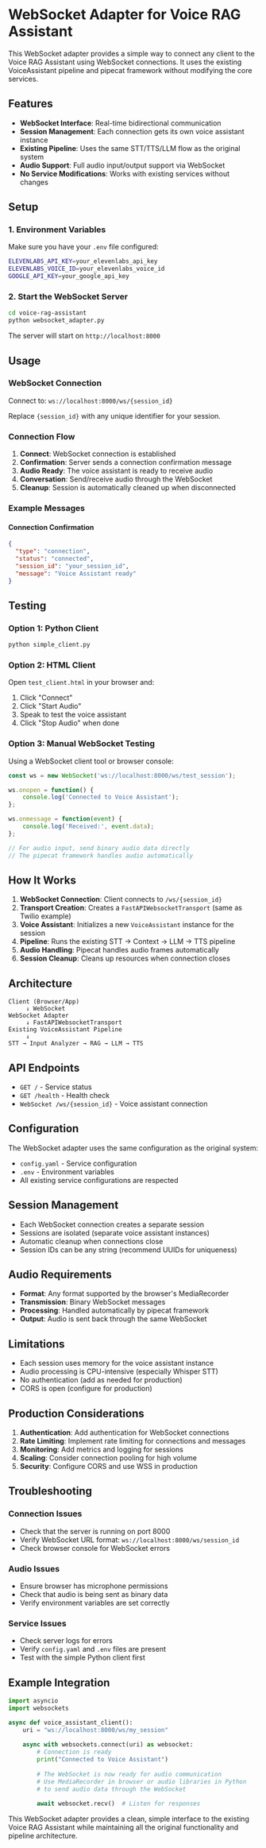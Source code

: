 # WebSocket Adapter for Voice RAG Assistant

This WebSocket adapter provides a simple way to connect any client to the Voice RAG Assistant using WebSocket connections. It uses the existing VoiceAssistant pipeline and pipecat framework without modifying the core services.

## Features

- **WebSocket Interface**: Real-time bidirectional communication
- **Session Management**: Each connection gets its own voice assistant instance
- **Existing Pipeline**: Uses the same STT/TTS/LLM flow as the original system
- **Audio Support**: Full audio input/output support via WebSocket
- **No Service Modifications**: Works with existing services without changes

## Setup

### 1. Environment Variables

Make sure you have your `.env` file configured:
```bash
ELEVENLABS_API_KEY=your_elevenlabs_api_key
ELEVENLABS_VOICE_ID=your_elevenlabs_voice_id
GOOGLE_API_KEY=your_google_api_key
```

### 2. Start the WebSocket Server

```bash
cd voice-rag-assistant
python websocket_adapter.py
```

The server will start on `http://localhost:8000`

## Usage

### WebSocket Connection

Connect to: `ws://localhost:8000/ws/{session_id}`

Replace `{session_id}` with any unique identifier for your session.

### Connection Flow

1. **Connect**: WebSocket connection is established
2. **Confirmation**: Server sends a connection confirmation message
3. **Audio Ready**: The voice assistant is ready to receive audio
4. **Conversation**: Send/receive audio through the WebSocket
5. **Cleanup**: Session is automatically cleaned up when disconnected

### Example Messages

#### Connection Confirmation
```json
{
  "type": "connection",
  "status": "connected",
  "session_id": "your_session_id",
  "message": "Voice Assistant ready"
}
```

## Testing

### Option 1: Python Client
```bash
python simple_client.py
```

### Option 2: HTML Client
Open `test_client.html` in your browser and:
1. Click "Connect"
2. Click "Start Audio" 
3. Speak to test the voice assistant
4. Click "Stop Audio" when done

### Option 3: Manual WebSocket Testing

Using a WebSocket client tool or browser console:

```javascript
const ws = new WebSocket('ws://localhost:8000/ws/test_session');

ws.onopen = function() {
    console.log('Connected to Voice Assistant');
};

ws.onmessage = function(event) {
    console.log('Received:', event.data);
};

// For audio input, send binary audio data directly
// The pipecat framework handles audio automatically
```

## How It Works

1. **WebSocket Connection**: Client connects to `/ws/{session_id}`
2. **Transport Creation**: Creates a `FastAPIWebsocketTransport` (same as Twilio example)
3. **Voice Assistant**: Initializes a new `VoiceAssistant` instance for the session
4. **Pipeline**: Runs the existing STT → Context → LLM → TTS pipeline
5. **Audio Handling**: Pipecat handles audio frames automatically
6. **Session Cleanup**: Cleans up resources when connection closes

## Architecture

```
Client (Browser/App)
     ↓ WebSocket
WebSocket Adapter
     ↓ FastAPIWebsocketTransport
Existing VoiceAssistant Pipeline
     ↓
STT → Input Analyzer → RAG → LLM → TTS
```

## API Endpoints

- `GET /` - Service status
- `GET /health` - Health check
- `WebSocket /ws/{session_id}` - Voice assistant connection

## Configuration

The WebSocket adapter uses the same configuration as the original system:
- `config.yaml` - Service configuration
- `.env` - Environment variables
- All existing service configurations are respected

## Session Management

- Each WebSocket connection creates a separate session
- Sessions are isolated (separate voice assistant instances)
- Automatic cleanup when connections close
- Session IDs can be any string (recommend UUIDs for uniqueness)

## Audio Requirements

- **Format**: Any format supported by the browser's MediaRecorder
- **Transmission**: Binary WebSocket messages
- **Processing**: Handled automatically by pipecat framework
- **Output**: Audio is sent back through the same WebSocket

## Limitations

- Each session uses memory for the voice assistant instance
- Audio processing is CPU-intensive (especially Whisper STT)
- No authentication (add as needed for production)
- CORS is open (configure for production)

## Production Considerations

1. **Authentication**: Add authentication for WebSocket connections
2. **Rate Limiting**: Implement rate limiting for connections and messages
3. **Monitoring**: Add metrics and logging for sessions
4. **Scaling**: Consider connection pooling for high volume
5. **Security**: Configure CORS and use WSS in production

## Troubleshooting

### Connection Issues
- Check that the server is running on port 8000
- Verify WebSocket URL format: `ws://localhost:8000/ws/session_id`
- Check browser console for WebSocket errors

### Audio Issues
- Ensure browser has microphone permissions
- Check that audio is being sent as binary data
- Verify environment variables are set correctly

### Service Issues
- Check server logs for errors
- Verify `config.yaml` and `.env` files are present
- Test with the simple Python client first

## Example Integration

```python
import asyncio
import websockets

async def voice_assistant_client():
    uri = "ws://localhost:8000/ws/my_session"
    
    async with websockets.connect(uri) as websocket:
        # Connection is ready
        print("Connected to Voice Assistant")
        
        # The WebSocket is now ready for audio communication
        # Use MediaRecorder in browser or audio libraries in Python
        # to send audio data through the WebSocket
        
        await websocket.recv()  # Listen for responses
```

This WebSocket adapter provides a clean, simple interface to the existing Voice RAG Assistant while maintaining all the original functionality and pipeline architecture. 